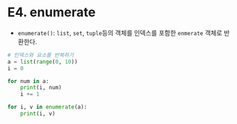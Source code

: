 # E4. enumerate

- `enumerate()`: `list`, `set`, `tuple`등의 객체를 인덱스를 포함한 `enmerate` 객체로 반환한다.

```python
# 인덱스와 요소를 반복하기
a = list(range(0, 10))
i = 0

for num in a:
    print(i, num)
    i += 1
```

```python
for i, v in enumerate(a):
    print(i, v)
```

   

